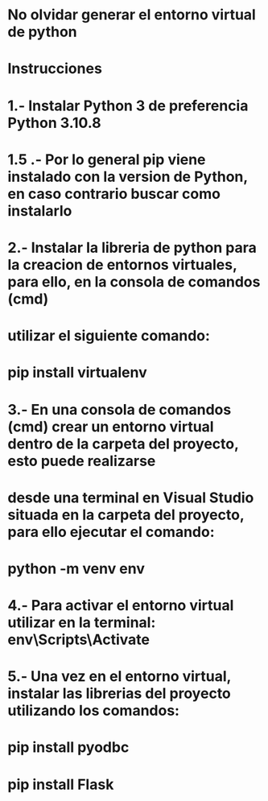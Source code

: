 # No olvidar generar el entorno virtual de python

# Instrucciones

# 1.- Instalar Python 3 de preferencia Python 3.10.8 

# 1.5 .- Por lo general pip viene instalado con la version de Python, en caso contrario buscar como instalarlo

# 2.- Instalar la libreria de python para la creacion de entornos virtuales, para ello, en la consola de comandos (cmd)
#     utilizar el siguiente comando:
#       pip install virtualenv

# 3.- En una consola de comandos (cmd) crear un entorno virtual dentro de la carpeta del proyecto, esto puede realizarse
#     desde una terminal en Visual Studio situada en la carpeta del proyecto, para ello ejecutar el comando:
#       python -m venv env

# 4.- Para activar el entorno virtual utilizar en la terminal: env\Scripts\Activate

# 5.- Una vez en el entorno virtual, instalar las librerias del proyecto utilizando los comandos:
#       pip install pyodbc
#       pip install Flask
 
